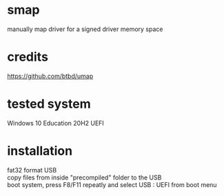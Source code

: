 # smap
manually map driver for a signed driver memory space  

# credits
https://github.com/btbd/umap  

# tested system
Windows 10 Education 20H2 UEFI  

# installation
fat32 format USB  
copy files from inside "precompiled" folder to the USB  
boot system, press F8/F11 repeatly and select USB : UEFI from boot menu  

